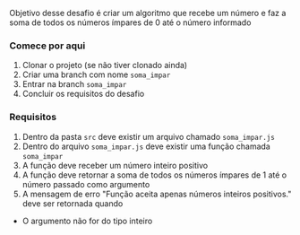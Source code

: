 Objetivo desse desafio é criar um algoritmo que recebe um número e faz a soma de todos os números ímpares de 0 até o número informado 

### Comece por aqui
1. Clonar o projeto (se não tiver clonado ainda)
2. Criar uma branch com nome `soma_impar`
3. Entrar na branch `soma_impar`
4. Concluir os requisitos do desafio

### Requisitos
1. Dentro da pasta `src` deve existir um arquivo chamado `soma_impar.js`
2. Dentro do arquivo `soma_impar.js` deve existir uma função chamada `soma_impar`
3. A função deve receber um número inteiro positivo
7. A função deve retornar a soma de todos os números ímpares de 1 até o número passado como argumento
8. A mensagem de erro "Função aceita apenas números inteiros positivos." deve ser retornada quando
  - O argumento não for do tipo inteiro
